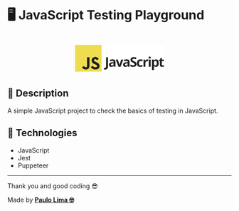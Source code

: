 # 🖥️ JavaScript Testing Playground

<h1 align="center">
  <img src=".github/logo.png" width="200px" />
</h1>

## 🔎️ Description

A simple JavaScript project to check the basics of testing in JavaScript.

## 🚀️ Technologies

- JavaScript
- Jest
- Puppeteer

---

Thank you and good coding 😎️

Made by **<a href="https://paulophlp.github.io/portfolio/" target="__blank">Paulo Lima 🤓️</a>**

